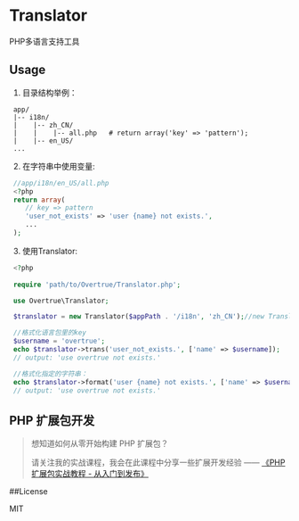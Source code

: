 Translator
==========

PHP多语言支持工具

## Usage
 1. 目录结构举例：

```shell
 app/
 |-- i18n/
 |    |-- zh_CN/
 |    |    |-- all.php   # return array('key' => 'pattern');
 |    |-- en_US/
 ...
```

 2. 在字符串中使用变量:

```php
 //app/i18n/en_US/all.php
 <?php
 return array(
    // key => pattern
    'user_not_exists' => 'user {name} not exists.',
    ...
 );
 ```

 3. 使用Translator:

```php
 <?php
 
 require 'path/to/Overtrue/Translator.php';

 use Overtrue\Translator;

 $translator = new Translator($appPath . '/i18n', 'zh_CN');//new Translator(语言包目录, 当前语言名)

 //格式化语言包里的key
 $username = 'overtrue';
 echo $translator->trans('user_not_exists.', ['name' => $username]);
 // output: 'use overtrue not exists.'

 //格式化指定的字符串：
 echo $translator->format('user {name} not exists.', ['name' => $username]);
 // output: 'use overtrue not exists.'

```

## PHP 扩展包开发

> 想知道如何从零开始构建 PHP 扩展包？
>
> 请关注我的实战课程，我会在此课程中分享一些扩展开发经验 —— [《PHP 扩展包实战教程 - 从入门到发布》](https://learnku.com/courses/creating-package)

##License

MIT
